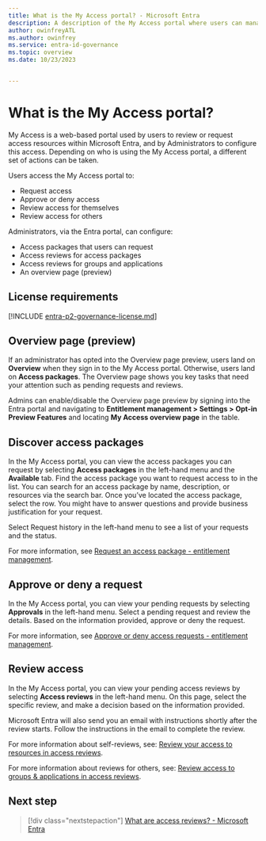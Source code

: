 ```yaml
---
title: What is the My Access portal? - Microsoft Entra
description: A description of the My Access portal where users can manage access within Microsoft Entra.
author: owinfreyATL
ms.author: owinfrey
ms.service: entra-id-governance
ms.topic: overview
ms.date: 10/23/2023


---
```



# What is the My Access portal?

My Access is a web-based portal used by users to review or request access resources within Microsoft Entra, and by Administrators to configure this access. Depending on who is using the My Access portal, a different set of actions can be taken.

Users access the My Access portal to:

- Request access
- Approve or deny access
- Review access for themselves
- Review access for others

Administrators, via the Entra portal, can configure:

- Access packages that users can request
- Access reviews for access packages
- Access reviews for groups and applications
- An overview page (preview)

## License requirements

[!INCLUDE [entra-p2-governance-license.md](../includes/entra-p2-governance-license.md)]

## Overview page (preview)

If an administrator has opted into the Overview page preview, users land on **Overview** when they sign in to the My Access portal. Otherwise, users land on **Access packages**. The Overview page shows you key tasks that need your attention such as pending requests and reviews.

Admins can enable/disable the Overview page preview by signing into the Entra portal and navigating to **Entitlement management > Settings > Opt-in Preview Features** and locating **My Access overview page** in the table.


## Discover access packages

In the My Access portal, you can view the access packages you can request by selecting **Access packages** in the left-hand menu and the **Available** tab. Find the access package you want to request access to in the list. You can search for an access package by name, description, or resources via the search bar. Once you’ve located the access package, select the row. You might have to answer questions and provide business justification for your request.

Select Request history in the left-hand menu to see a list of your requests and the status.

For more information, see [Request an access package - entitlement management](entitlement-management-request-access.md).


## Approve or deny a request

In the My Access portal, you can view your pending requests by selecting **Approvals** in the left-hand menu. Select a pending request and review the details. Based on the information provided, approve or deny the request.  

For more information, see [Approve or deny access requests - entitlement management](entitlement-management-request-approve.md).

## Review access

In the My Access portal, you can view your pending access reviews by selecting **Access reviews** in the left-hand menu. On this page, select the specific review, and make a decision based on the information provided.

Microsoft Entra will also send you an email with instructions shortly after the review starts. Follow the instructions in the email to complete the review.

For more information about self-reviews, see: [Review your access to resources in access reviews](self-access-review.md).

For more information about reviews for others, see: [Review access to groups & applications in access reviews](perform-access-review.md).

## Next step

> [!div class="nextstepaction"]
> [What are access reviews? - Microsoft Entra](access-reviews-overview.md)
